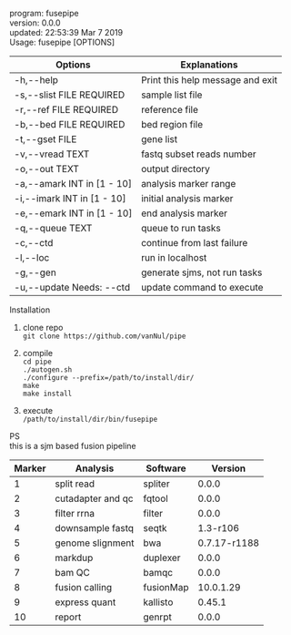 program: fusepipe  
version: 0.0.0  
updated: 22:53:39 Mar  7 2019  
Usage: fusepipe [OPTIONS]  

|  Options                    | Explanations
|-----------------------------|---------------------------------
|  -h,--help                  | Print this help message and exit
|  -s,--slist FILE REQUIRED   | sample list file
|  -r,--ref FILE REQUIRED     | reference file
|  -b,--bed FILE REQUIRED     | bed region file
|  -t,--gset FILE             | gene list
|  -v,--vread TEXT            | fastq  subset reads number
|  -o,--out TEXT              | output directory
|  -a,--amark INT in [1 - 10] | analysis marker range
|  -i,--imark INT in [1 - 10] | initial analysis marker
|  -e,--emark INT in [1 - 10] | end analysis marker
|  -q,--queue TEXT            | queue to run tasks
|  -c,--ctd                   | continue from last failure
|  -l,--loc                   | run in localhost
|  -g,--gen                   | generate sjms, not run tasks
|  -u,--update Needs: --ctd   | update command to execute

Installation

1. clone repo  
`git clone https://github.com/vanNul/pipe`

2. compile  
`cd pipe`  
`./autogen.sh`  
`./configure --prefix=/path/to/install/dir/`  
`make`  
`make install`  

3. execute  
`/path/to/install/dir/bin/fusepipe`  

PS  
this is a sjm based fusion pipeline  

|Marker|Analysis         |Software |Version
|------|-----------------|---------|----------- 
|1     |split read       |spliter  |0.0.0       
|2     |cutadapter and qc|fqtool   |0.0.0       
|3     |filter rrna      |filter   |0.0.0       
|4     |downsample fastq |seqtk    |1.3-r106    
|5     |genome slignment |bwa      |0.7.17-r1188
|6     |markdup          |duplexer |0.0.0       
|7     |bam QC           |bamqc    |0.0.0       
|8     |fusion calling   |fusionMap|10.0.1.29   
|9     |express quant    |kallisto |0.45.1      
|10    |report           |genrpt   |0.0.0       
